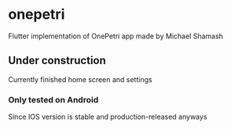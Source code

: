 # onepetri

Flutter implementation of OnePetri app made by Michael Shamash

## Under construction

Currently finished home screen and settings


### Only tested on Android

Since IOS version is stable and production-released anyways
